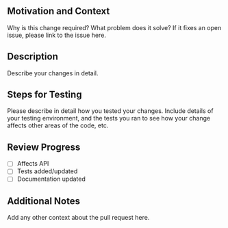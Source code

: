 ## Motivation and Context

Why is this change required? What problem does it solve?
If it fixes an open issue, please link to the issue here.

## Description

Describe your changes in detail.

## Steps for Testing

Please describe in detail how you tested your changes.
Include details of your testing environment, and the tests you ran to
see how your change affects other areas of the code, etc.

## Review Progress

- [ ] Affects API
- [ ] Tests added/updated
- [ ] Documentation updated

## Additional Notes

Add any other context about the pull request here.
